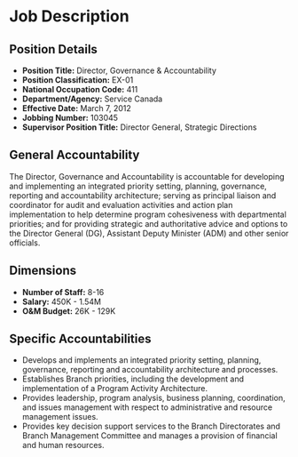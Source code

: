 # Job Description

## Position Details

*   **Position Title:** Director, Governance & Accountability
*   **Position Classification:** EX-01
*   **National Occupation Code:** 411
*   **Department/Agency:** Service Canada
*   **Effective Date:** March 7, 2012
*   **Jobbing Number:** 103045
*   **Supervisor Position Title:** Director General, Strategic Directions

## General Accountability

The Director, Governance and Accountability is accountable for developing and implementing an integrated priority setting, planning, governance, reporting and accountability architecture; serving as principal liaison and coordinator for audit and evaluation activities and action plan implementation to help determine program cohesiveness with departmental priorities; and for providing strategic and authoritative advice and options to the Director General (DG), Assistant Deputy Minister (ADM) and other senior officials.

## Dimensions

*   **Number of Staff:** 8-16
*   **Salary:** 450K - 1.54M
*   **O&M Budget:** 26K - 129K

## Specific Accountabilities

*   Develops and implements an integrated priority setting, planning, governance, reporting and accountability architecture and processes.
*   Establishes Branch priorities, including the development and implementation of a Program Activity Architecture.
*   Provides leadership, program analysis, business planning, coordination, and issues management with respect to administrative and resource management issues.
*   Provides key decision support services to the Branch Directorates and Branch Management Committee and manages a provision of financial and human resources.

